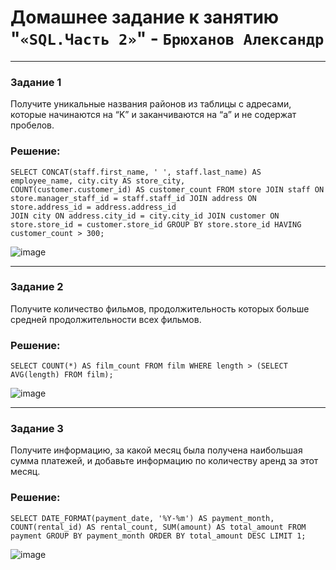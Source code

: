 # Домашнее задание к занятию "`«SQL.Часть 2»`" - `Брюханов Александр`

---

### Задание 1

Получите уникальные названия районов из таблицы с адресами, которые начинаются на “K” и заканчиваются на “a” и не содержат пробелов.

### Решение:

```
SELECT CONCAT(staff.first_name, ' ', staff.last_name) AS employee_name, city.city AS store_city,
COUNT(customer.customer_id) AS customer_count FROM store JOIN staff ON store.manager_staff_id = staff.staff_id JOIN address ON store.address_id = address.address_id
JOIN city ON address.city_id = city.city_id JOIN customer ON store.store_id = customer.store_id GROUP BY store.store_id HAVING customer_count > 300;
```

![image](https://github.com/Byzgaev-I/SQL.Part-2/blob/main/2-1.png)

---

### Задание 2

Получите количество фильмов, продолжительность которых больше средней продолжительности всех фильмов.

### Решение:

```
SELECT COUNT(*) AS film_count FROM film WHERE length > (SELECT AVG(length) FROM film);
```

![image](https://github.com/Byzgaev-I/SQL.Part-2/blob/main/2-2.png)


---

### Задание 3

Получите информацию, за какой месяц была получена наибольшая сумма платежей, и добавьте информацию по количеству аренд за этот месяц.

### Решение:

```
SELECT DATE_FORMAT(payment_date, '%Y-%m') AS payment_month, COUNT(rental_id) AS rental_count, SUM(amount) AS total_amount FROM payment GROUP BY payment_month ORDER BY total_amount DESC LIMIT 1;
```

![image](https://github.com/Byzgaev-I/SQL.Part-2/blob/main/2-3.png)
